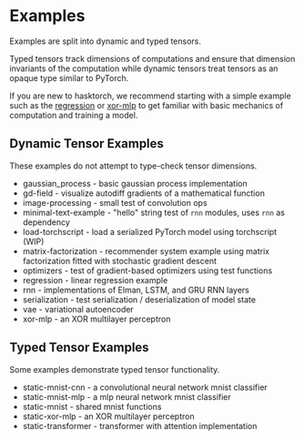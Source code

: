 # Examples

Examples are split into dynamic and typed tensors. 

Typed tensors track dimensions of computations and ensure that 
dimension invariants of the computation while dynamic tensors
treat tensors as an opaque type similar to PyTorch.

If you are new to hasktorch, we recommend starting with a
simple example such as the [regression](examples/regression)
or [xor-mlp](examples/xor-mlp) to get familiar with basic
mechanics of computation and training a model.

## Dynamic Tensor Examples

These examples do not attempt to type-check tensor dimensions.

- gaussian_process - basic gaussian process implementation
- gd-field - visualize autodiff gradients of a mathematical function
- image-processing - small test of convolution ops
- minimal-text-example - "hello" string test of `rnn` modules, uses `rnn` as dependency
- load-torchscript - load a serialized PyTorch model using torchscript (WIP)
- matrix-factorization - recommender system example using matrix factorization fitted with stochastic gradient descent
- optimizers - test of gradient-based optimizers using test functions
- regression - linear regression example
- rnn - implementations of Elman, LSTM, and GRU RNN layers
- serialization - test serialization / deserialization of model state
- vae - variational autoencoder
- xor-mlp - an XOR multilayer perceptron

## Typed Tensor Examples

Some examples demonstrate typed tensor functionality. 

- static-mnist-cnn - a convolutional neural network mnist classifier
- static-mnist-mlp - a mlp neural network mnist classifier
- static-mnist - shared mnist functions
- static-xor-mlp - an XOR multilayer perceptron
- static-transformer - transformer with attention implementation
